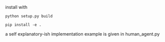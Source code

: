 install with

`python setup.py build`

`pip install -e .`

a self explanatory-ish implementation example is given in human_agent.py 
